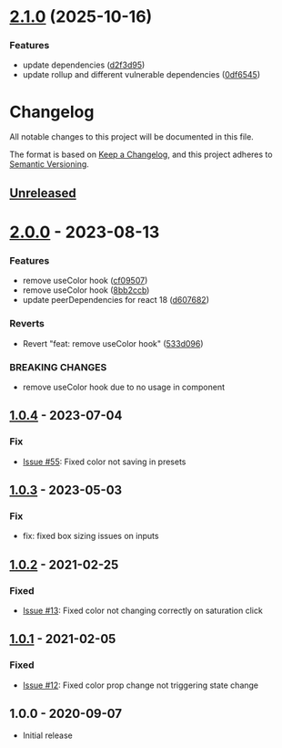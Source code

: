 # [2.1.0](https://github.com/jeslage/react-pick-color/compare/v2.0.0...v2.1.0) (2025-10-16)


### Features

* update dependencies ([d2f3d95](https://github.com/jeslage/react-pick-color/commit/d2f3d9544b856d8dd2fd4c3384888a7a4cdc18b8))
* update rollup and different vulnerable dependencies ([0df6545](https://github.com/jeslage/react-pick-color/commit/0df654581051e328450e3058cbc27c917192494c))

# Changelog

All notable changes to this project will be documented in this file.

The format is based on [Keep a Changelog](https://keepachangelog.com/en/1.0.0/),
and this project adheres to [Semantic Versioning](https://semver.org/spec/v2.0.0.html).

## [Unreleased]

# [2.0.0] - 2023-08-13

### Features

- remove useColor hook ([cf09507](https://github.com/jeslage/react-pick-color/commit/cf0950706f699cfd5124aeb824639215569958c5))
- remove useColor hook ([8bb2ccb](https://github.com/jeslage/react-pick-color/commit/8bb2ccb2dad2bb42790e49e3d8b44f5911accf34))
- update peerDependencies for react 18 ([d607682](https://github.com/jeslage/react-pick-color/commit/d607682f1414057fa62fdb4ba63c36db310d68ab))

### Reverts

- Revert "feat: remove useColor hook" ([533d096](https://github.com/jeslage/react-pick-color/commit/533d096854c888edf5f4b4321196b0e71d6a9762))

### BREAKING CHANGES

- remove useColor hook due to no usage in component

## [1.0.4] - 2023-07-04

### Fix

- [Issue #55](https://github.com/jeslage/react-pick-color/issues/55): Fixed color not saving in presets

## [1.0.3] - 2023-05-03

### Fix

- fix: fixed box sizing issues on inputs

## [1.0.2] - 2021-02-25

### Fixed

- [Issue #13](https://github.com/jeslage/react-pick-color/issues/13): Fixed color not changing correctly on saturation click

## [1.0.1] - 2021-02-05

### Fixed

- [Issue #12](https://github.com/jeslage/react-pick-color/issues/12): Fixed color prop change not triggering state change

## 1.0.0 - 2020-09-07

- Initial release

[unreleased]: https://github.com/jeslage/react-pick-color/compare/v2.0.0...beta
[2.0.0]: https://github.com/jeslage/react-pick-color/compare/v1.0.4...v2.0.0
[1.0.4]: https://github.com/jeslage/react-pick-color/compare/v1.0.3...v1.0.4
[1.0.3]: https://github.com/jeslage/react-pick-color/compare/v1.0.2...v1.0.3
[1.0.2]: https://github.com/jeslage/react-pick-color/compare/v1.0.1...v1.0.2
[1.0.1]: https://github.com/jeslage/react-pick-color/compare/v1.0.0...v1.0.1
